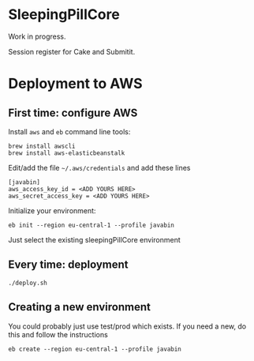 # SleepingPillCore

Work in progress.

Session register for Cake and Submitit.

# Deployment to AWS

## First time: configure AWS

Install `aws` and `eb` command line tools:

```
brew install awscli
brew install aws-elasticbeanstalk
```


Edit/add the file `~/.aws/credentials` and add these lines

```
[javabin]
aws_access_key_id = <ADD YOURS HERE>
aws_secret_access_key = <ADD YOURS HERE>
```

Initialize your environment: 
```
eb init --region eu-central-1 --profile javabin
```

Just select the existing sleepingPillCore environment

## Every time: deployment

`./deploy.sh`

## Creating a new environment

You could probably just use test/prod which exists. If you need a new, do this and follow the instructions
```
eb create --region eu-central-1 --profile javabin
```